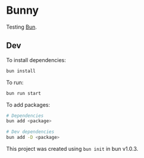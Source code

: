 # Bunny

Testing [Bun](https://bun.sh).

## Dev

To install dependencies:

```sh
bun install
```

To run:

```sh
bun run start
```

To add packages:

```sh
# Dependencies
bun add <package>

# Dev dependencies
bun add -D <package>
```

This project was created using `bun init` in bun v1.0.3.
